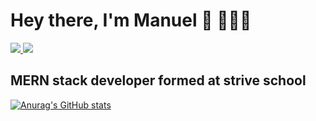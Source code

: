 

# Hey there, I'm Manuel 👋 👨🏻‍💻

<p align='left'>
  <a href="mailto:desole.manuel@gmail.com?subjetc=Hi, from Git Hub" target="_blank">
    <img src="https://img.shields.io/badge/Gmail-D14836?style=for-the-badge&logo=gmail&logoColor=white" />
  </a>
  <a href="https://www.linkedin.com/in/manueldesole/" target="_blank">
  <img src="https://img.shields.io/badge/LinkedIn-0A66C2?style=for-the-badge&logo=Linkedin&logoColor=white" />
  </a>
  
</p>

## MERN stack developer formed at strive school


[![Anurag's GitHub stats](https://github-readme-stats.vercel.app/api?username=madnol)](https://github.com/anuraghazra/github-readme-stats)
